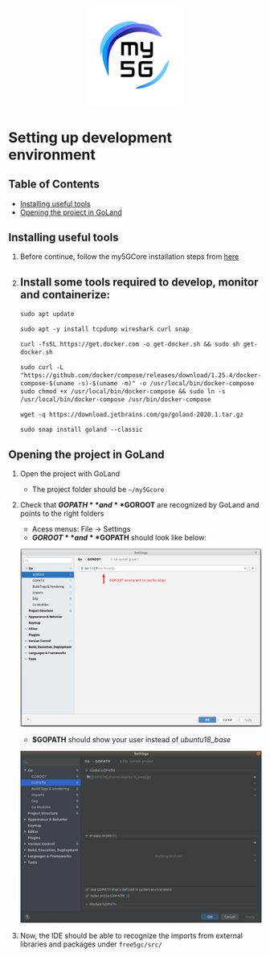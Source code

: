 <div align="center">

<a href="https://github.com/LABORA-INF-UFG/my5Gcore"><img width="40%" src="../figs/my5g-logo.png" alt="free5GC"/></a>
</div> 

# Setting up development environment

## Table of Contents

<!-- START doctoc generated TOC please keep comment here to allow auto update -->
<!-- DON'T EDIT THIS SECTION, INSTEAD RE-RUN doctoc TO UPDATE -->

- [Installing useful tools](#installing-useful-tools)
- [Opening the project in GoLand](#opening-the-project-in-goland)

<!-- END doctoc generated TOC please keep comment here to allow auto update -->


## Installing useful tools

1. Before continue, follow the my5GCore installation steps from [here](https://github.com/LABORA-INF-UFG/my5Gcore)

2. Install some tools required to develop, monitor and containerize:
    -
    ```
    sudo apt update
    ```
    ```
    sudo apt -y install tcpdump wireshark curl snap
    ```
    ```
    curl -fsSL https://get.docker.com -o get-docker.sh && sudo sh get-docker.sh
    ```
    ```
    sudo curl -L "https://github.com/docker/compose/releases/download/1.25.4/docker-compose-$(uname -s)-$(uname -m)" -o /usr/local/bin/docker-compose
    sudo chmod +x /usr/local/bin/docker-compose && sudo ln -s /usr/local/bin/docker-compose /usr/bin/docker-compose
    ```

    ```
    wget -q https://download.jetbrains.com/go/goland-2020.1.tar.gz
    ```

    ```
    sudo snap install goland --classic
    ```

## Opening the project in GoLand

1. Open the project with GoLand 
    - The project folder should be `~/my5Gcore`

2. Check that **$GOPATH** and **$GOROOT** are recognized by GoLand and points to the right folders
    - Acess menus: File -> Settings
    - **$GOROOT** and **$GOPATH** should look like below:
    
    ![$GOROOT](../figs/setup-dev-workflow-1.png)
    
    - **$GOPATH** should show your user instead of _ubuntu18_base_
    
    ![2](../figs/setup-dev-workflow-2.png)

3. Now, the IDE should be able to recognize the imports from external libraries and packages under `free5gc/src/`

<!-- ## Running NF components in GoLand

1. On the Project View on the left, navigate through the component you want to run

![Selecionando o arquivo ".go" no projeto](../figs/setup-dev-workflow-3.png)

2. Right click on the component (*.go) and choose RUN
    - Optional: Use the CTRL + F9 (shortcut)

3. After this, the run window will show

![run](../figs/setup-dev-workflow-4.jpeg)


4. Now the “command” will be available on the toolbar

![5](../figs/setup-dev-workflow-5.png)

5. Next time just choose the command in the toolbar and run or debug clicking on the buttons

![6](../figs/setup-dev-workflow-6.png)

6. To stop a running or debugging component click the Stop button on the toolbar

![7](../figs/setup-dev-workflow-7.png)

Obs: Do the same for the other NF components. All the components are in `free5gc/src/{component}/{component}.go`. For example, SMF is in `free5gc/src/smf/smf.go`.

## Debugging

1. To start debugging some component since the beginning, you must set a breakpoint on the main function in the main package of the component.

    - For example, to start debugging the AUSF, set a breakpoint in the first line of code of the main function of the `free5gc/src/ausf/ausf.go` file.

![8](../figs/setup-dev-workflow-8.png)


## Steps to try out Ping

1. To setup development environment (With network interfaces and namespaces)
```
cd ~/go/src/free5gc
sudo ./setup_dev.sh up
```


2. Run the core (Runs UPF in namespace UPFns and other NFs in default namespace)
```
sudo ./run.sh
```


3. Run GoLand in UE namespace (Required to debug UE)
```
sudo ip netns exec UEns goland
# now you can debug the UE using the IDE
# on the running/debugging command you have to append the args --ping=5
# this args tells UE to run the ping routine
```


4. Monitor network traffic in UE with Wireshark
```
sudo ip netns exec UEns wireshark
# choose interface any
# useful filter to use in wireshark: ip.addr == 192.168.127.1 or ip.addr == 192.168.127.2 or ip.addr == 60.60.0.0/16 and !ssdp and !mdnp and !arp
```

5. Run UE on terminal
```
cd ~/src/go/free5gc
go build -o ./bin/ue -x src/ue/ue.go
sudo ip netns exec UEns ./bin/ue
```

6. To shutdown the interfaces and namespaces
```
cd ./go/src/free5gc/
sudo ./setup_dev.sh down
``` -->

